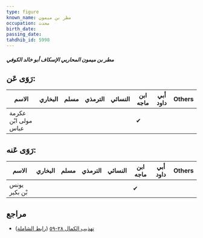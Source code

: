 ```yaml
---
type: figure
known_name: مطر بن ميمون
occupation: محدث
birth_date:
passing_date:
tahdhib_id: 5998
---
```

##### مطر بن ميمون المحاربي الإسكاف أبو خالد الكوفي

## رَوَى عَن:
| الاسم                | البخاري | مسلم | الترمذي | النسائي | ابن ماجه | أبي داود | Others |
| -------------------- | ------- | ---- | ------- | ------- | -------- | -------- | ------ |
| عكرمة مولى ابْن عباس |         |      |         |         | ✔        |          |        |
## رَوَى عَنه:
| الاسم         | البخاري | مسلم | الترمذي | النسائي | ابن ماجه | أبي داود | Others |
| ------------- | ------- | ---- | ------- | ------- | -------- | -------- | ------ |
| يونس بْن بكير |         |      |         |         | ✔        |          |        |
## مراجع
- [تهذيب الكمال ٢٨-٥٩](obsidian://open?vault=Tahdhib-al-Kamal&file=Figures/٥٩٩٨-مطر%20بن%20ميمون%20المحاربي%20الإسكاف%20أبو%20خالد%20الكوفي) ([رابط الشاملة](https://shamela.ws/book/3722/15034))